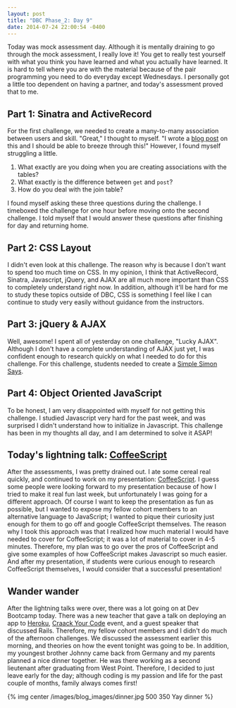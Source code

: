 ```yaml
---
layout: post
title: "DBC Phase_2: Day 9"
date: 2014-07-24 22:00:54 -0400
---
```


Today was mock assessment day. Although it is mentally draining to go through the mock assessment, I really love it! You get to really test yourself with what you think you have learned and what you actually have learned. It is hard to tell where you are with the material because of the pair programming you need to do everyday except Wednesdays. I personally got a little too dependent on having a partner, and today's assessment proved that to me.

<!--more-->

## Part 1: Sinatra and ActiveRecord

For the first challenge, we needed to create a many-to-many association between users and skill. "Great," I thought to myself. "I wrote a [blog post](http://juliusjung.info/blog/2014/07/16/many-to-many-relationships-in-activerecord) on this and I should be able to breeze through this!" However, I found myself struggling a little.

  1. What exactly are you doing when you are creating associations with the tables?
  2. What exactly is the difference between ```get``` and ```post```?
  3. How do you deal with the join table?

I found myself asking these three questions during the challenge. I timeboxed the challenge for one hour before moving onto the second challenge. I told myself that I would answer these questions after finishing for day and returning home.

## Part 2: CSS Layout

I didn't even look at this challenge. The reason why is because I don't want to spend too much time on CSS. In my opinion, I think that ActiveRecord, Sinatra, Javascript, jQuery, and AJAX are all much more important than CSS to completely understand right now. In addition, although it'll be hard for me to study these topics outside of DBC, CSS is something I feel like I can continue to study very easily without guidance from the instructors.

## Part 3: jQuery & AJAX

Well, awesome! I spent all of yesterday on one challenge, "Lucky AJAX". Although I don't have a complete understanding of AJAX just yet, I was confident enough to research quickly on what I needed to do for this challenge. For this challenge, students needed to create a [Simple Simon Says](http://player.vimeo.com/video/65261103).

## Part 4: Object Oriented JavaScript

To be honest, I am very disappointed with myself for not getting this challenge. I studied Javascript very hard for the past week, and was surprised I didn't understand how to initialize in Javascript. This challenge has been in my thoughts all day, and I am determined to solve it ASAP!

## Today's lightning talk: [CoffeeScript](http://juliusjung.info/blog/2014/07/24/coffeescript/)

After the assessments, I was pretty drained out. I ate some cereal real quickly, and continued to work on my presentation: [CoffeeScript](http://coffeescript.org/). I guess some people were looking forward to my presentation because of how I tried to make it real fun last week, but unfortunately I was going for a different approach. Of course I want to keep the presentation as fun as possible, but I wanted to expose my fellow cohort members to an alternative language to JavaScript; I wanted to pique their curiosity just enough for them to go off and google CoffeeScript themselves. The reason why I took this approach was that I realized how much material I would have needed to cover for CoffeeScript; it was a lot of material to cover in 4-5 minutes. Therefore, my plan was to go over the pros of CoffeeScript and give some examples of how CoffeeScript makes Javascript so much easier. And after my presentation, if students were curious enough to research CoffeeScript themselves, I would consider that a successful presentation!

## Wander wander

After the lightning talks were over, there was a lot going on at Dev Bootcamp today. There was a new teacher that gave a talk on deploying an app to [Heroku](https://www.heroku.com/home), [Craack Your Code](http://crackyouremotioncode.splashthat.com/) event, and a guest speaker that discussed Rails. Therefore, my fellow cohort members and I didn't do much of the afternoon challenges. We discussed the assessment earlier this morning, and theories on how the event tonight was going to be. In addition, my youngest brother Johnny came back from Germany and my parents planned a nice dinner together. He was there working as a second lieutenant after graduating from West Point. Therefore, I decided to just leave early for the day; although coding is my passion and life for the past couple of months, family always comes first!

{% img center /images/blog_images/dinner.jpg 500 350 Yay dinner %}